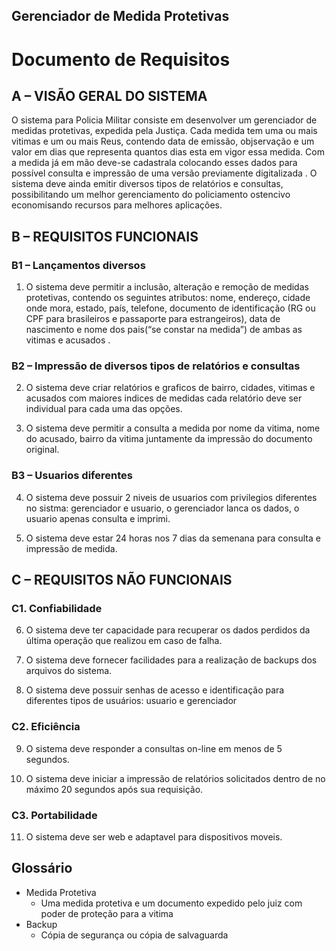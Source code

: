 ## Gerenciador de Medida Protetivas

# Documento de Requisitos



## A – VISÃO GERAL DO SISTEMA

O sistema para Policia Militar consiste em desenvolver um gerenciador de medidas protetivas, expedida pela Justiça. Cada medida tem uma ou mais vitimas e um ou mais Reus, contendo data de emissão, objservação e um valor em dias que representa quantos dias esta em vigor essa medida. Com a medida já em mão deve-se cadastrala colocando esses dados para  possível consulta e impressão de uma versão previamente digitalizada . O sistema deve ainda emitir diversos tipos de relatórios e consultas, possibilitando um melhor gerenciamento do policiamento ostencivo economisando recursos para melhores aplicações.

## B – REQUISITOS FUNCIONAIS

### B1 – Lançamentos diversos

1. O sistema deve permitir a inclusão, alteração e remoção de medidas protetivas, contendo os seguintes atributos: nome, endereço, cidade onde mora, estado, país, telefone, documento de identificação (RG ou CPF para brasileiros e  passaporte para estrangeiros), data de nascimento e nome dos pais(“se constar na medida”) de ambas as vitimas e acusados .
### B2 – Impressão de diversos tipos de relatórios e consultas

2. O sistema deve criar relatórios e graficos de bairro, cidades, vitimas e acusados com maiores indices de medidas cada relatório deve ser individual para cada uma das opções.

3. O sistema deve permitir a consulta a medida por nome da vitima, nome do acusado, bairro da vitima juntamente da  impressão do documento original.

### B3 – Usuarios diferentes 

4. O sistema deve possuir 2 niveis de usuarios com privilegios diferentes no sistma: gerenciador e usuario, o gerenciador lanca os dados, o usuario apenas consulta e imprimi. 

5. O sistema deve estar 24 horas nos 7 dias da semenana para consulta e impressão de medida. 

## C – REQUISITOS NÃO FUNCIONAIS

### C1. Confiabilidade

6. O sistema deve ter capacidade para recuperar os dados perdidos da última operação que realizou em caso de falha.

7. O sistema deve fornecer facilidades para a realização de backups dos arquivos do sistema.

8. O sistema deve possuir senhas de acesso e identificação para diferentes tipos de usuários: usuario e gerenciador

### C2. Eficiência

9. O sistema deve responder a consultas on-line em menos de 5 segundos.

10. O sistema deve iniciar a impressão de relatórios solicitados dentro de no máximo 20 segundos após sua requisição.
### C3. Portabilidade

11. O sistema deve ser web e adaptavel para dispositivos moveis.

## Glossário

* Medida Protetiva
  - Uma medida protetiva e um documento expedido pelo juiz com poder de proteção para a vitima
* Backup
  - Cópia de segurança ou cópia de salvaguarda
